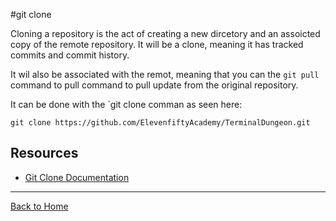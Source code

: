 #git clone

Cloning a repository is the act of creating a new dircetory and an assoicted copy of the remote repository. It will be a clone, meaning it has tracked commits and commit history.

It wil also be associated with the remot, meaning that  you can the `git pull` command to pull command to pull update from the original repository.

It can be done with the `git clone comman as seen here:

```
git clone https://github.com/ElevenfiftyAcademy/TerminalDungeon.git
```

## Resources 

- [Git Clone Documentation](https://git-scm.com/docs/git-clone)

---

[Back to Home](../README.md)